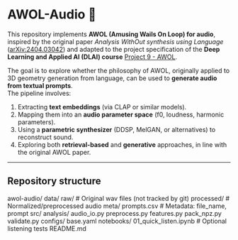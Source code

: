 # AWOL-Audio 🎵

This repository implements **AWOL (Amusing Wails On Loop) for audio**, inspired by the original paper *Analysis WithOut synthesis using Language* ([arXiv:2404.03042](https://arxiv.org/abs/2404.03042)) and adapted to the project specification of the **Deep Learning and Applied AI (DLAI) course** [Project 9 - AWOL](./project_list.pdf).

The goal is to explore whether the philosophy of AWOL, originally applied to 3D geometry generation from language, can be used to **generate audio from textual prompts**.  
The pipeline involves:
1. Extracting **text embeddings** (via CLAP or similar models).  
2. Mapping them into an **audio parameter space** (f0, loudness, harmonic parameters).  
3. Using a **parametric synthesizer** (DDSP, MelGAN, or alternatives) to reconstruct sound.  
4. Exploring both **retrieval-based** and **generative** approaches, in line with the original AWOL paper.

---

## Repository structure
awol-audio/
data/
raw/ # Original wav files (not tracked by git)
processed/ # Normalized/preprocessed audio
meta/
prompts.csv # Metadata: file_name, prompt
src/
analysis/
audio_io.py
preprocess.py
features.py
pack_npz.py
validate.py
configs/
base.yaml
notebooks/
01_quick_listen.ipynb # Optional listening tests
README.md

